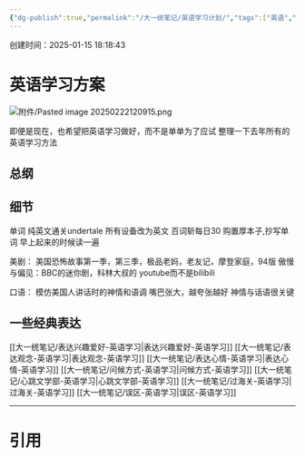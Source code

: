 ```yaml
---
{"dg-publish":true,"permalink":"/大一统笔记/英语学习计划/","tags":["英语","学习","未完成","留学申请"],"created":"2025-04-04T09:37:34.000+08:00"}
---
```


创建时间：2025-01-15 18:18:43

# 英语学习方案

![附件/Pasted image 20250222120915.png](/img/user/%E9%99%84%E4%BB%B6/Pasted%20image%2020250222120915.png)

即便是现在，也希望把英语学习做好，而不是单单为了应试
整理一下去年所有的英语学习方法
## 总纲

## 细节
单词
纯英文通关undertale
所有设备改为英文
百词斩每日30
购置厚本子,抄写单词
早上起来的时候读一遍

美剧：
美国恐怖故事第一季，第三季，极品老妈，老友记，摩登家庭，94版 傲慢与偏见：BBC的迷你剧，科林大叔的
youtube而不是bilibili

口语：
模仿美国人讲话时的神情和语调
嘴巴张大，越夸张越好
神情与话语很关键


## 一些经典表达

[[大一统笔记/表达兴趣爱好-英语学习\|表达兴趣爱好-英语学习]]
[[大一统笔记/表达观念-英语学习\|表达观念-英语学习]]
[[大一统笔记/表达心情-英语学习\|表达心情-英语学习]]
[[大一统笔记/问候方式-英语学习\|问候方式-英语学习]]
[[大一统笔记/心跳文学部-英语学习\|心跳文学部-英语学习]]
[[大一统笔记/过海关-英语学习\|过海关-英语学习]]
[[大一统笔记/误区-英语学习\|误区-英语学习]]


---
# 引用
